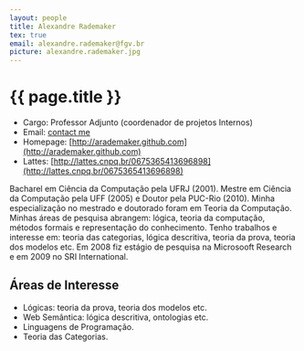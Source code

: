 ```yaml
---
layout: people
title: Alexandre Rademaker
tex: true
email: alexandre.rademaker@fgv.br
picture: alexandre.rademaker.jpg
---
```


# {{ page.title }}

- Cargo: Professor Adjunto (coordenador de projetos Internos)
- Email: <a href="mailto:{{ page.email | encode_email }}" title="contact me">contact me</a>
- Homepage: [http://arademaker.github.com](http://arademaker.github.com)
- Lattes: [http://lattes.cnpq.br/0675365413696898](http://lattes.cnpq.br/0675365413696898)
  
Bacharel em Ciência da Computação pela UFRJ (2001). Mestre em Ciência
da Computação pela UFF (2005) e Doutor pela PUC-Rio (2010). Minha
especialização no mestrado e doutorado foram em Teoria da
Computação. Minhas áreas de pesquisa abrangem: lógica, teoria da
computação, métodos formais e representação do conhecimento. Tenho
trabalhos e interesse em: teoria das categorias, lógica descritiva,
teoria da prova, teoria dos modelos etc. Em 2008 fiz estágio de
pesquisa na Microsooft Research e em 2009 no SRI International.

## Áreas de Interesse

- Lógicas: teoria da prova, teoria dos modelos etc.
- Web Semântica: lógica descritiva, ontologias etc.
- Linguagens de Programação.
- Teoria das Categorias.




